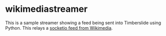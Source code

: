 # wikimediastreamer

This is a sample streamer showing a feed being sent into Timberslide using Python. This relays a [socketio feed from Wikimedia](https://wikitech.wikimedia.org/wiki/RCStream).
